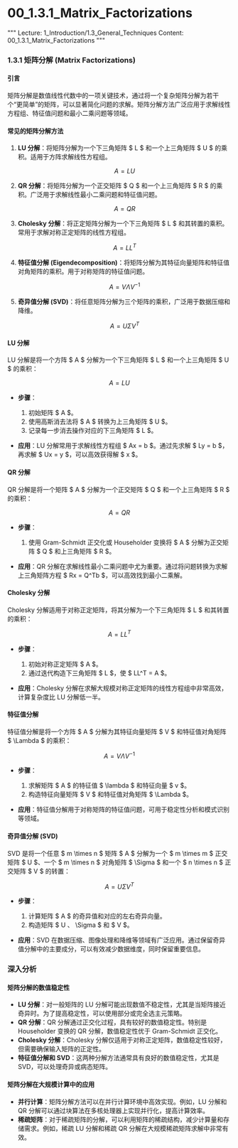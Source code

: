 # 00_1.3.1_Matrix_Factorizations

"""
Lecture: 1_Introduction/1.3_General_Techniques
Content: 00_1.3.1_Matrix_Factorizations
"""

### 1.3.1 矩阵分解 (Matrix Factorizations)

#### 引言

矩阵分解是数值线性代数中的一项关键技术，通过将一个复杂矩阵分解为若干个“更简单”的矩阵，可以显著简化问题的求解。矩阵分解方法广泛应用于求解线性方程组、特征值问题和最小二乘问题等领域。

#### 常见的矩阵分解方法

1. **LU 分解**：将矩阵分解为一个下三角矩阵 $ L $ 和一个上三角矩阵 $ U $ 的乘积。适用于方阵求解线性方程组。

   $$
   A = LU
   $$

2. **QR 分解**：将矩阵分解为一个正交矩阵 $ Q $ 和一个上三角矩阵 $ R $ 的乘积。广泛用于求解线性最小二乘问题和特征值问题。

   $$
   A = QR
   $$

3. **Cholesky 分解**：将正定矩阵分解为一个下三角矩阵 $ L $ 和其转置的乘积。常用于求解对称正定矩阵的线性方程组。

   $$
   A = LL^T
   $$

4. **特征值分解 (Eigendecomposition)**：将矩阵分解为其特征向量矩阵和特征值对角矩阵的乘积。用于对称矩阵的特征值问题。

   $$
   A = V \Lambda V^{-1}
   $$

5. **奇异值分解 (SVD)**：将任意矩阵分解为三个矩阵的乘积，广泛用于数据压缩和降维。

   $$
   A = U \Sigma V^T
   $$

#### LU 分解

LU 分解是将一个方阵 $ A $ 分解为一个下三角矩阵 $ L $ 和一个上三角矩阵 $ U $ 的乘积：

$$
A = LU
$$

- **步骤**：
  1. 初始矩阵 $ A $。
  2. 使用高斯消去法将 $ A $ 转换为上三角矩阵 $ U $。
  3. 记录每一步消去操作对应的下三角矩阵 $ L $。

- **应用**：LU 分解常用于求解线性方程组 $ Ax = b $。通过先求解 $ Ly = b $，再求解 $ Ux = y $，可以高效获得解 $ x $。

#### QR 分解

QR 分解是将一个矩阵 $ A $ 分解为一个正交矩阵 $ Q $ 和一个上三角矩阵 $ R $ 的乘积：

$$
A = QR
$$

- **步骤**：
  1. 使用 Gram-Schmidt 正交化或 Householder 变换将 $ A $ 分解为正交矩阵 $ Q $ 和上三角矩阵 $ R $。
  
- **应用**：QR 分解在求解线性最小二乘问题中尤为重要。通过将问题转换为求解上三角矩阵方程 $ Rx = Q^Tb $，可以高效找到最小二乘解。

#### Cholesky 分解

Cholesky 分解适用于对称正定矩阵，将其分解为一个下三角矩阵 $ L $ 和其转置的乘积：

$$
A = LL^T
$$

- **步骤**：
  1. 初始对称正定矩阵 $ A $。
  2. 通过迭代构造下三角矩阵 $ L $，使 $ LL^T = A $。

- **应用**：Cholesky 分解在求解大规模对称正定矩阵的线性方程组中非常高效，计算复杂度比 LU 分解低一半。

#### 特征值分解

特征值分解是将一个方阵 $ A $ 分解为其特征向量矩阵 $ V $ 和特征值对角矩阵 $ \Lambda $ 的乘积：

$$
A = V \Lambda V^{-1}
$$

- **步骤**：
  1. 求解矩阵 $ A $ 的特征值 $ \lambda $ 和特征向量 $ v $。
  2. 构造特征向量矩阵 $ V $ 和特征值对角矩阵 $ \Lambda $。

- **应用**：特征值分解用于对称矩阵的特征值问题，可用于稳定性分析和模式识别等领域。

#### 奇异值分解 (SVD)

SVD 是将一个任意 $ m \times n $ 矩阵 $ A $ 分解为一个 $ m \times m $ 正交矩阵 $ U $、一个 $ m \times n $ 对角矩阵 $ \Sigma $ 和一个 $ n \times n $ 正交矩阵 $ V $ 的转置：

$$
A = U \Sigma V^T
$$

- **步骤**：
  1. 计算矩阵 $ A $ 的奇异值和对应的左右奇异向量。
  2. 构造矩阵 $ U $、$ \Sigma $ 和 $ V $。

- **应用**：SVD 在数据压缩、图像处理和降维等领域有广泛应用。通过保留奇异值分解中的主要成分，可以有效减少数据维度，同时保留重要信息。

### 深入分析

#### 矩阵分解的数值稳定性

- **LU 分解**：对一般矩阵的 LU 分解可能出现数值不稳定性，尤其是当矩阵接近奇异时。为了提高稳定性，可以使用部分或完全选主元策略。
- **QR 分解**：QR 分解通过正交化过程，具有较好的数值稳定性。特别是 Householder 变换的 QR 分解，数值稳定性优于 Gram-Schmidt 正交化。
- **Cholesky 分解**：Cholesky 分解仅适用于对称正定矩阵，数值稳定性较好，但需要确保输入矩阵的正定性。
- **特征值分解和 SVD**：这两种分解方法通常具有良好的数值稳定性，尤其是 SVD，可以处理奇异或病态矩阵。

#### 矩阵分解在大规模计算中的应用

- **并行计算**：矩阵分解方法可以在并行计算环境中高效实现。例如，LU 分解和 QR 分解可以通过块算法在多核处理器上实现并行化，提高计算效率。
- **稀疏矩阵**：对于稀疏矩阵的分解，可以利用矩阵的稀疏结构，减少计算量和存储需求。例如，稀疏 LU 分解和稀疏 QR 分解在大规模稀疏矩阵求解中非常有效。

